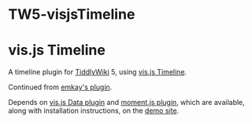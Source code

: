 # TW5-visjsTimeline
<h1>vis.js Timeline</h1>

A timeline plugin for <a href="https://tiddlywiki.com">TiddlyWiki</a> 5, using <a href="https://visjs.github.io/vis-timeline/">vis.js Timeline</a>.

Continued from <a href="https://github.com/emkayonline/tw5visjs">emkay's plugin</a>.

Depends on <a href="https://github.com/kixam/TW5-visjsData.js">vis.js Data plugin</a> and <a href="https://github.com/kixam/TW5-moment.js">moment.js plugin</a>, which are available, along with installation instructions, on the <a href="http://kixam.github.io/TW5-visjsTimeline">demo site</a>.
